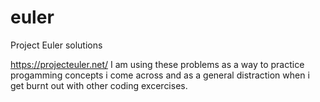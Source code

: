 # euler
Project Euler solutions 

https://projecteuler.net/
I am using these problems as a way to practice progamming concepts
i come across and as a general distraction when i get burnt out with
other coding excercises.